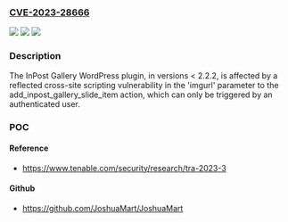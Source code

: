### [CVE-2023-28666](https://cve.mitre.org/cgi-bin/cvename.cgi?name=CVE-2023-28666)
![](https://img.shields.io/static/v1?label=Product&message=InPost%20Gallery%20WordPress%20Plugin&color=blue)
![](https://img.shields.io/static/v1?label=Version&message=n%2Fa&color=blue)
![](https://img.shields.io/static/v1?label=Vulnerability&message=Authenticated%20Reflected%20Cross-Site%20Scripting&color=brighgreen)

### Description

The InPost Gallery WordPress plugin, in versions < 2.2.2, is affected by a reflected cross-site scripting vulnerability in the 'imgurl' parameter to the add_inpost_gallery_slide_item action, which can only be triggered by an authenticated user.

### POC

#### Reference
- https://www.tenable.com/security/research/tra-2023-3

#### Github
- https://github.com/JoshuaMart/JoshuaMart

